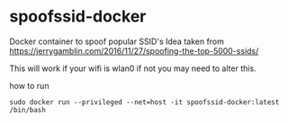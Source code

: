 # spoofssid-docker
Docker container to spoof popular SSID's
Idea taken from https://jerrygamblin.com/2016/11/27/spoofing-the-top-5000-ssids/

This will work if your wifi is wlan0 if not you may need to alter this.

how to run

```
sudo docker run --privileged --net=host -it spoofssid-docker:latest /bin/bash
```

